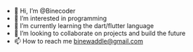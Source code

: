 - 👋 Hi, I’m @Binecoder
- 👀 I’m interested in programming
- 🌱 I’m currently learning the dart/flutter language
- 💞️ I’m looking to collaborate on projects and build the future
- 📫 How to reach me binewaddle@gmail.com

<!---
Binecoder/Binecoder is a ✨ special ✨ repository because its `README.md` (this file) appears on your GitHub profile.
You can click the Preview link to take a look at your changes.
--->
